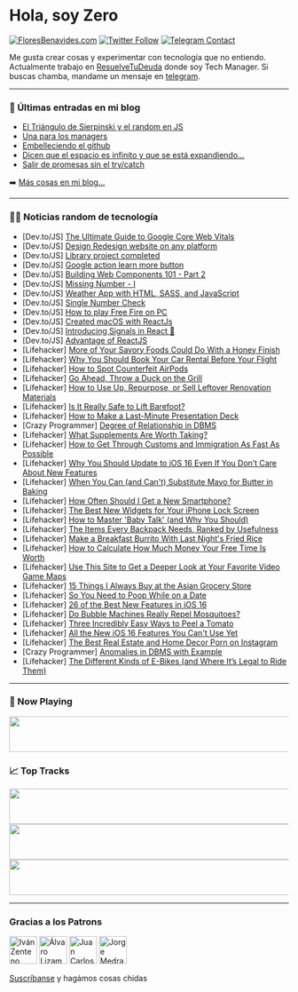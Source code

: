 # Hola, soy Zero

[![FloresBenavides.com](https://img.shields.io/website?down_message=oops&label=MiBlog&style=for-the-badge&up_message=online&url=https%3A%2F%2Ffloresbenavides.com)](https://floresbenavides.com) [![Twitter Follow](https://img.shields.io/twitter/follow/ZeroDragon?color=%231DA1F2&label=Follow&logo=twitter&logoColor=ffffff&style=for-the-badge)](https://twitter.com/zerodragon) [![Telegram Contact](https://img.shields.io/badge/escr%C3%ADbeme-ZeroDragon-%2326A5E4?style=for-the-badge&logo=telegram)](https://t.me/zerodragon)

Me gusta crear cosas y experimentar con tecnología que no entiendo.
Actualmente trabajo en [ResuelveTuDeuda](http://github.com/resuelve) donde soy Tech Manager.
Si buscas chamba, mandame un mensaje en [telegram](https://t.me/zerodragon).

---

### 📕 Últimas entradas en mi blog
<!-- BLOG-POST-LIST:START -->
- [El Triángulo de Sierpinski y el random en JS](https://floresbenavides.com/el-triangulo-de-sierpinski-y-el-random-en-js/)
- [Una para los managers](https://floresbenavides.com/una-para-los-managers/)
- [Embelleciendo el github](https://floresbenavides.com/embelleciendo-el-github/)
- [Dicen que el espacio es infinito y que se está expandiendo…](https://floresbenavides.com/dicen-que-el-espacio-es-infinito-y-que-se-esta-expandiendo/)
- [Salir de promesas sin el try/catch](https://floresbenavides.com/salir-de-promesas-sin-el-try-catch/)
<!-- BLOG-POST-LIST:END -->

➡️ [Más cosas en mi blog...](https://floresbenavides.com)

---

### 👨‍💻 Noticias random de tecnología
<!-- TECH-POSTS:START -->
- [Dev.to/JS] [The Ultimate Guide to Google Core Web Vitals](https://dev.to/quokkalabs/the-ultimate-guide-to-google-core-web-vitals-1cjf)
- [Dev.to/JS] [Design Redesign website on any platform](https://dev.to/elinabey/design-redesign-website-on-any-platform-1adg)
- [Dev.to/JS] [Library project completed](https://dev.to/datamoshing/library-project-completed-1def)
- [Dev.to/JS] [Google action learn more button](https://dev.to/dailydevtips1/google-action-learn-more-button-1bb2)
- [Dev.to/JS] [Building Web Components 101 - Part 2](https://dev.to/tebin/building-web-components-101-part-2-1ima)
- [Dev.to/JS] [Missing Number - I](https://dev.to/zeeshanali0704/missing-number-i-2i09)
- [Dev.to/JS] [Weather App with HTML, SASS, and JavaScript](https://dev.to/maxim_maeder/weather-app-with-html-sass-and-javascript-fe5)
- [Dev.to/JS] [Single Number Check](https://dev.to/zeeshanali0704/single-number-check-4k2f)
- [Dev.to/JS] [How to play Free Fire on PC](https://dev.to/robertrocks2342/how-to-play-free-fire-on-pc-7b2)
- [Dev.to/JS] [Created macOS with ReactJs](https://dev.to/gauravsoni97/created-macos-with-reactjs-4bl5)
- [Dev.to/JS] [Introducing Signals in React 🚥](https://dev.to/ishan_parlikar/introducing-signals-in-react-28k6)
- [Dev.to/JS] [Advantage of ReactJS](https://dev.to/amritapadhy/advantage-of-reactjs-3n5k)
- [Lifehacker] [More of Your Savory Foods Could Do With a Honey Finish](https://lifehacker.com/more-of-your-savory-foods-could-do-with-a-honey-finish-1849532197)
- [Lifehacker] [Why You Should Book Your Car Rental Before Your Flight](https://lifehacker.com/why-you-should-book-your-car-rental-before-your-flight-1849529569)
- [Lifehacker] [How to Spot Counterfeit AirPods](https://lifehacker.com/how-to-spot-counterfeit-airpods-1849530662)
- [Lifehacker] [Go Ahead, Throw a Duck on the Grill](https://lifehacker.com/go-ahead-throw-a-duck-on-the-grill-1849527371)
- [Lifehacker] [How to Use Up, Repurpose, or Sell Leftover Renovation Materials](https://lifehacker.com/how-to-use-up-repurpose-or-sell-leftover-renovation-m-1849530271)
- [Lifehacker] [Is It Really Safe to Lift Barefoot?](https://lifehacker.com/is-it-really-safe-to-lift-barefoot-1849530787)
- [Lifehacker] [How to Make a Last-Minute Presentation Deck](https://lifehacker.com/how-to-make-a-last-minute-presentation-deck-1849530466)
- [Crazy Programmer] [Degree of Relationship in DBMS](https://www.thecrazyprogrammer.com/2022/09/degree-of-relationship-in-dbms.html)
- [Lifehacker] [What Supplements Are Worth Taking?](https://lifehacker.com/what-supplements-are-worth-taking-1849530535)
- [Lifehacker] [How to Get Through Customs and Immigration As Fast As Possible](https://lifehacker.com/how-to-get-through-customs-and-immigration-as-fast-as-p-1849529966)
- [Lifehacker] [Why You Should Update to iOS 16 Even If You Don’t Care About New Features](https://lifehacker.com/why-you-should-update-to-ios-16-even-if-you-don-t-care-1849529931)
- [Lifehacker] [When You Can &lpar;and Can&#39;t&rpar; Substitute Mayo for Butter in Baking](https://lifehacker.com/when-you-can-and-cant-substitute-mayo-for-butter-in-b-1849529733)
- [Lifehacker] [How Often Should I Get a New Smartphone?](https://lifehacker.com/how-often-should-i-get-a-new-smartphone-1849530035)
- [Lifehacker] [The Best New Widgets for Your iPhone Lock Screen](https://lifehacker.com/the-best-new-widgets-for-your-iphone-lock-screen-1849528791)
- [Lifehacker] [How to Master &#39;Baby Talk&#39; &lpar;and Why You Should&rpar;](https://lifehacker.com/how-to-master-baby-talk-and-why-you-should-1849528951)
- [Lifehacker] [The Items Every Backpack Needs, Ranked by Usefulness](https://lifehacker.com/the-items-every-backpack-needs-ranked-by-usefulness-1849525349)
- [Lifehacker] [Make a Breakfast Burrito With Last Night&#39;s Fried Rice](https://lifehacker.com/make-a-breakfast-burrito-with-last-nights-fried-rice-1849525922)
- [Lifehacker] [How to Calculate How Much Money Your Free Time Is Worth](https://lifehacker.com/how-to-calculate-how-much-money-your-free-time-is-worth-1849526832)
- [Lifehacker] [Use This Site to Get a Deeper Look at Your Favorite Video Game Maps](https://lifehacker.com/use-this-site-to-get-a-deeper-look-at-your-favorite-vid-1849526185)
- [Lifehacker] [15 Things I Always Buy at the Asian Grocery Store](https://lifehacker.com/15-things-i-always-buy-at-the-asian-grocery-store-1849526212)
- [Lifehacker] [So You Need to Poop While on a Date](https://lifehacker.com/so-you-need-to-poop-while-on-a-date-1849525014)
- [Lifehacker] [26 of the Best New Features in iOS 16](https://lifehacker.com/26-of-the-best-new-features-in-ios-16-1849524600)
- [Lifehacker] [Do Bubble Machines Really Repel Mosquitoes?](https://lifehacker.com/do-bubble-machines-really-repel-mosquitoes-1849525325)
- [Lifehacker] [Three Incredibly Easy Ways to Peel a Tomato](https://lifehacker.com/thee-incredibly-easy-ways-to-peel-a-tomato-1849525275)
- [Lifehacker] [All the New iOS 16 Features You Can&#39;t Use Yet](https://lifehacker.com/all-the-new-ios-16-features-you-cant-use-yet-1849524299)
- [Lifehacker] [The Best Real Estate and Home Decor Porn on Instagram](https://lifehacker.com/the-best-real-estate-and-home-decor-porn-on-instagram-1849524843)
- [Crazy Programmer] [Anomalies in DBMS with Example](https://www.thecrazyprogrammer.com/2022/09/anomalies-in-dbms.html)
- [Lifehacker] [The Different Kinds of E-Bikes &lpar;and Where It’s Legal to Ride Them&rpar;](https://lifehacker.com/the-different-kinds-of-e-bikes-and-where-it-s-legal-to-1849524524)<!-- TECH-POSTS:END -->

---

### 🎵 Now Playing
<a href="https://spotify-now-playing-dun.vercel.app/now-playing?open"><img src="https://spotify-now-playing-dun.vercel.app/now-playing" width="540" height="64"></a>

### 📈 Top Tracks
<a href="https://spotify-now-playing-dun.vercel.app/top-tracks?i=1&open"><img src="https://spotify-now-playing-dun.vercel.app/top-tracks?i=1" width="540" height="64"></a>
<a href="https://spotify-now-playing-dun.vercel.app/top-tracks?i=2&open"><img src="https://spotify-now-playing-dun.vercel.app/top-tracks?i=2" width="540" height="64"></a>
<a href="https://spotify-now-playing-dun.vercel.app/top-tracks?i=3&open"><img src="https://spotify-now-playing-dun.vercel.app/top-tracks?i=3" width="540" height="64"></a>

---

### Gracias a los Patrons
[<img src="https://avatars.githubusercontent.com/u/243380?v=4" alt="Iván Zenteno" width="50px">](https://github.com/k001) [<img src="https://avatars.githubusercontent.com/u/19955639?v=4" alt="Álvaro Lizama" width="50px">](https://github.com/alvarolizama) [<img src="https://avatars.githubusercontent.com/u/2718753?v=4" alt="Juan Carlos Ruiz" width="50px">](https://github.com/JuanCrg90) [<img src="https://avatars.githubusercontent.com/u/37025?v=4" alt="Jorge Medrano" width="50px">](https://github.com/h1pp1e) 

[Suscríbanse](https://www.patreon.com/zerodragon) y hagámos cosas chidas

